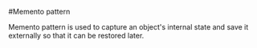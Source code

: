 #Memento pattern

Memento pattern is used to capture an object's internal state and save it externally so that it can be restored later.
